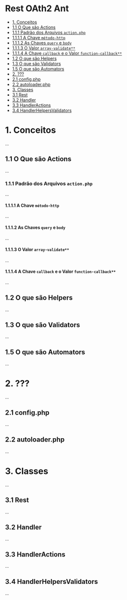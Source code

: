 # Rest OAth2 Ant

- [1. Conceitos]()
- [1.1 O Que são Actions](#1)
- [1.1.1 Padrão dos Arquivos `action.php`](#)
- [1.1.1.1 A Chave `método-http`](#)
- [1.1.1.2 As Chaves `query` e `body`](#)
- [1.1.1.3 O Valor `array-validate**`](#)
- [1.1.1.4 A Chave `callback` e o Valor `function-callback**`](#)
- [1.2 O que são Helpers ](#)
- [1.3 O que são Validators](#)
- [1.5 O que são Automators](#)
- [2. ???](#)
- [2.1 config.php](#)
- [2.2 autoloader.php](#)
- [3. Classes](#)
- [3.1 Rest](#)
- [3.2 Handler](#)
- [3.3 HandlerActions](#)
- [3.4 HandlerHelpersValidators](#11)

# 1. Conceitos <a name=11></a>

...

## 1.1 O Que são Actions

...

### 1.1.1 Padrão dos Arquivos `action.php`

...

#### 1.1.1.1 A Chave `método-http`

...

#### 1.1.1.2 As Chaves `query` e `body`

...

#### 1.1.1.3 O Valor `array-validate**`

...

#### 1.1.1.4 A Chave `callback` e o Valor `function-callback**`

...

## 1.2 O que são Helpers 

...

## 1.3 O que são Validators

...

## 1.5 O que são Automators

...

# 2. ???

...

## 2.1 config.php

...

## 2.2 autoloader.php

...

# 3. Classes

...

## 3.1 Rest

...

## 3.2 Handler

...

## 3.3 HandlerActions

...

## 3.4 HandlerHelpersValidators

...

